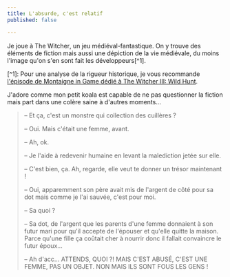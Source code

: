 ```yaml
---
title: L'absurde, c'est relatif
published: false

---
```

Je joue à <span lang="en">The Witcher</span>, un jeu médiéval-fantastique. On y trouve des éléments de fiction mais aussi une dépiction de la vie médiévale, du moins l'image qu'on s'en sont fait les développeurs\[^1\].

\[^1\]: Pour une analyse de la rigueur historique, je vous recommande [l'épisode de Montaigne in Game dédié à The Witcher III: Wild Hunt](https://www.youtube.com/watch?v=hmTEq3OJWEU).

J'adore comme mon petit koala est capable de ne pas questionner la fiction mais part dans une colère saine à d'autres moments…

> – Et ça, c'est un monstre qui collection des cuillères ?
>
> – Oui. Mais c'était une femme, avant.  
>
> – Ah, ok.  
>
> – Je l'aide à redevenir humaine en levant la malediction jetée sur elle.
>
> – C'est bien, ça. Ah, regarde, elle veut te donner un trésor maintenant !
>
> – Oui, apparemment son père avait mis de l'argent de côté pour sa dot mais comme je l'ai sauvée, c'est pour moi.
>
> – Sa quoi ?
>
> – Sa dot, de l'argent que les parents d'une femme donnaient à son futur mari pour qu'il accepte de l'épouser et qu'elle quitte la maison. Parce qu'une fille ça coûtait cher à nourrir donc il fallait convaincre le futur époux…
>
> – Ah d'acc… ATTENDS, QUOI ?! MAIS C'EST ABUSÉ, C'EST UNE FEMME, PAS UN OBJET. NON MAIS ILS SONT FOUS LES GENS !